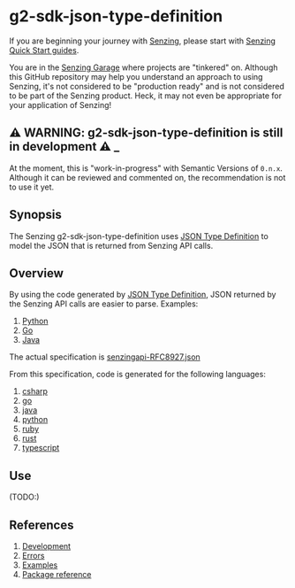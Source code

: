 # g2-sdk-json-type-definition

If you are beginning your journey with
[Senzing](https://senzing.com/),
please start with
[Senzing Quick Start guides](https://docs.senzing.com/quickstart/).

You are in the
[Senzing Garage](https://github.com/senzing-garage)
where projects are "tinkered" on.
Although this GitHub repository may help you understand an approach to using Senzing,
it's not considered to be "production ready" and is not considered to be part of the Senzing product.
Heck, it may not even be appropriate for your application of Senzing!

## :warning: WARNING: g2-sdk-json-type-definition is still in development :warning: _

At the moment, this is "work-in-progress" with Semantic Versions of `0.n.x`.
Although it can be reviewed and commented on,
the recommendation is not to use it yet.

## Synopsis

The Senzing g2-sdk-json-type-definition uses
[JSON Type Definition](https://jsontypedef.com/)
to model the JSON that is returned from Senzing API calls.

## Overview

By using the code generated by
[JSON Type Definition](https://jsontypedef.com/),
JSON returned by the Senzing API calls are easier to parse.
Examples:

1. [Python](main.py)
1. [Go](main.go)
1. [Java](main.java)

The actual specification is
[senzingapi-RFC8927.json](senzingapi-RFC8927.json)

From this specification, code is generated for the following languages:

1. [csharp](csharp)
1. [go](go/typedef)
1. [java](java)
1. [python](python/typedef)
1. [ruby](ruby)
1. [rust](rust)
1. [typescript](typescript)

## Use

(TODO:)

## References

1. [Development](docs/development.md)
1. [Errors](docs/errors.md)
1. [Examples](docs/examples.md)
1. [Package reference](https://pkg.go.dev/github.com/senzing/g2-sdk-json-type-definition)
